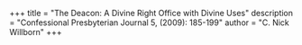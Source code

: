 +++
title = "The Deacon: A Divine Right Office with Divine Uses"
description = "Confessional Presbyterian Journal 5, (2009): 185-199"
author = "C. Nick Willborn"
+++
